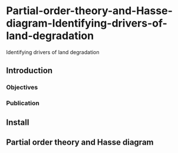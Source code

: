 # Partial-order-theory-and-Hasse-diagram-Identifying-drivers-of-land-degradation
Identifying drivers of land degradation
## Introduction

### Objectives



### Publication


## Install 

## Partial order theory and Hasse diagram

